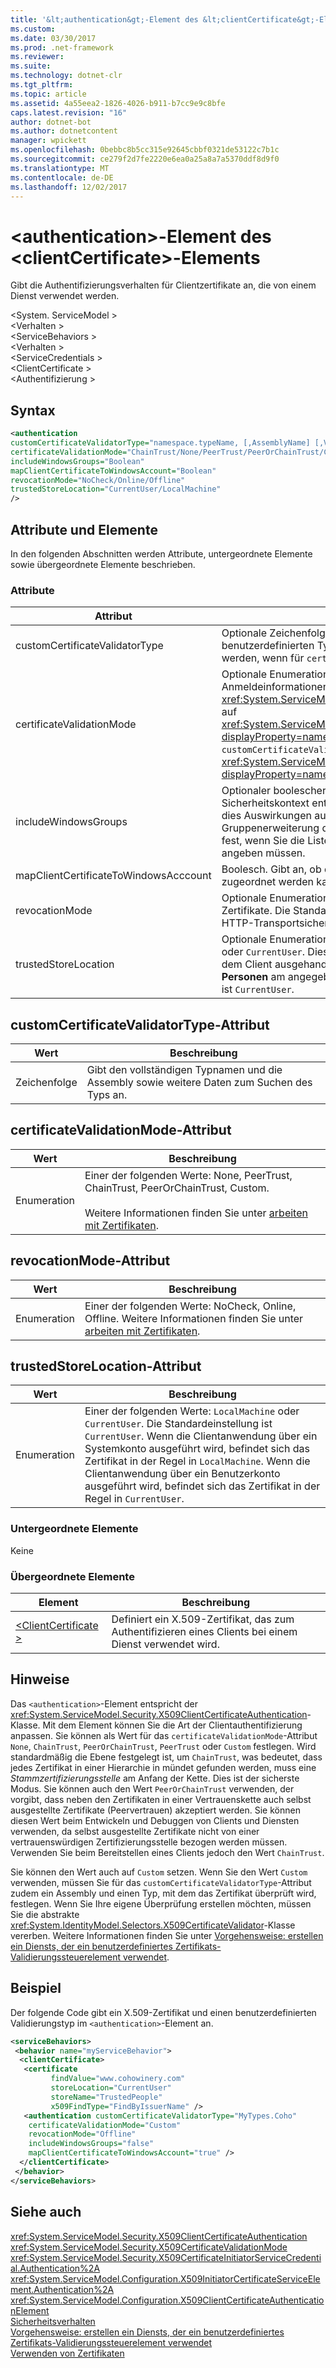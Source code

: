 ```yaml
---
title: '&lt;authentication&gt;-Element des &lt;clientCertificate&gt;-Elements'
ms.custom: 
ms.date: 03/30/2017
ms.prod: .net-framework
ms.reviewer: 
ms.suite: 
ms.technology: dotnet-clr
ms.tgt_pltfrm: 
ms.topic: article
ms.assetid: 4a55eea2-1826-4026-b911-b7cc9e9c8bfe
caps.latest.revision: "16"
author: dotnet-bot
ms.author: dotnetcontent
manager: wpickett
ms.openlocfilehash: 0bebbc8b5cc315e92645cbbf0321de53122c7b1c
ms.sourcegitcommit: ce279f2d7fe2220e6ea0a25a8a7a5370ddf8d9f0
ms.translationtype: MT
ms.contentlocale: de-DE
ms.lasthandoff: 12/02/2017
---
```

# <a name="ltauthenticationgt-of-ltclientcertificategt-element"></a>&lt;authentication&gt;-Element des &lt;clientCertificate&gt;-Elements
Gibt die Authentifizierungsverhalten für Clientzertifikate an, die von einem Dienst verwendet werden.  
  
 \<System. ServiceModel >  
\<Verhalten >  
\<ServiceBehaviors >  
\<Verhalten >  
\<ServiceCredentials >  
\<ClientCertificate >  
\<Authentifizierung >  
  
## <a name="syntax"></a>Syntax  
  
```xml  
<authentication  
customCertificateValidatorType="namespace.typeName, [,AssemblyName] [,Version=version number] [,Culture=culture] [,PublicKeyToken=token]"  
certificateValidationMode="ChainTrust/None/PeerTrust/PeerOrChainTrust/Custom"  
includeWindowsGroups="Boolean"  
mapClientCertificateToWindowsAccount="Boolean"  
revocationMode="NoCheck/Online/Offline"  
trustedStoreLocation="CurrentUser/LocalMachine"   
/>  
```  
  
## <a name="attributes-and-elements"></a>Attribute und Elemente  
 In den folgenden Abschnitten werden Attribute, untergeordnete Elemente sowie übergeordnete Elemente beschrieben.  
  
### <a name="attributes"></a>Attribute  
  
|Attribut|Beschreibung|  
|---------------|-----------------|  
|customCertificateValidatorType|Optionale Zeichenfolge. Ein Typ und eine Assembly, die zum Überprüfen eines benutzerdefinierten Typs verwendet werden. Das Attribut muss festgelegt werden, wenn für `certificateValidationMode` der Wert `Custom` festgelegt wurde.|  
|certificateValidationMode|Optionale Enumeration. Gibt einen der für die Prüfung von Anmeldeinformationen verwendeten Modi an. Dieses Attribut ist vom Typ <xref:System.ServiceModel.Security.X509CertificateValidationMode>. Wenn dies auf <xref:System.ServiceModel.Security.X509CertificateValidationMode.Custom?displayProperty=nameWithType> festgelegt wurde, muss auch ein `customCertificateValidator` bereitgestellt werden. Die Standardeinstellung ist <xref:System.ServiceModel.Security.X509CertificateValidationMode.ChainTrust?displayProperty=nameWithType>.|  
|includeWindowsGroups|Optionaler boolescher Wert. Gibt an, ob Windows-Gruppen im Sicherheitskontext enthalten sind. Wird dieses Attribut auf `true` festgelegt, hat dies Auswirkungen auf die Leistung, da dabei eine vollständige Gruppenerweiterung durchgeführt wird. Legen Sie dieses Attribut auf `false` fest, wenn Sie die Liste der Gruppen, zu denen ein Benutzer gehört, nicht angeben müssen.|  
|mapClientCertificateToWindowsAcccount|Boolesch. Gibt an, ob der Client mithilfe des Zertifikats einer Windows-Identität zugeordnet werden kann. Active Directory muss dafür aktiviert sein.|  
|revocationMode|Optionale Enumeration. Einer der Modi zum Prüfen auf eine Liste gesperrter Zertifikate. Die Standardeinstellung ist `Online`. Dieser Wert wird ignoriert, wenn HTTP-Transportsicherheit verwendet wird.|  
|trustedStoreLocation|Optionale Enumeration. Einer der beiden Systemspeicherorte: `LocalMachine` oder `CurrentUser`. Dieser Wert wird verwendet, wenn ein Dienstzertifikat mit dem Client ausgehandelt wird. Validierung gegen das **vertrauenswürdige Personen** am angegebenen Speicherort zu speichern. Die Standardeinstellung ist `CurrentUser`.|  
  
## <a name="customcertificatevalidatortype-attribute"></a>customCertificateValidatorType-Attribut  
  
|Wert|Beschreibung|  
|-----------|-----------------|  
|Zeichenfolge|Gibt den vollständigen Typnamen und die Assembly sowie weitere Daten zum Suchen des Typs an.|  
  
## <a name="certificatevalidationmode-attribute"></a>certificateValidationMode-Attribut  
  
|Wert|Beschreibung|  
|-----------|-----------------|  
|Enumeration|Einer der folgenden Werte: None, PeerTrust, ChainTrust, PeerOrChainTrust, Custom.<br /><br /> Weitere Informationen finden Sie unter [arbeiten mit Zertifikaten](../../../../../docs/framework/wcf/feature-details/working-with-certificates.md).|  
  
## <a name="revocationmode-attribute"></a>revocationMode-Attribut  
  
|Wert|Beschreibung|  
|-----------|-----------------|  
|Enumeration|Einer der folgenden Werte: NoCheck, Online, Offline. Weitere Informationen finden Sie unter [arbeiten mit Zertifikaten](../../../../../docs/framework/wcf/feature-details/working-with-certificates.md).|  
  
## <a name="trustedstorelocation-attribute"></a>trustedStoreLocation-Attribut  
  
|Wert|Beschreibung|  
|-----------|-----------------|  
|Enumeration|Einer der folgenden Werte: `LocalMachine` oder `CurrentUser`. Die Standardeinstellung ist `CurrentUser`. Wenn die Clientanwendung über ein Systemkonto ausgeführt wird, befindet sich das Zertifikat in der Regel in `LocalMachine`. Wenn die Clientanwendung über ein Benutzerkonto ausgeführt wird, befindet sich das Zertifikat in der Regel in `CurrentUser`.|  
  
### <a name="child-elements"></a>Untergeordnete Elemente  
 Keine  
  
### <a name="parent-elements"></a>Übergeordnete Elemente  
  
|Element|Beschreibung|  
|-------------|-----------------|  
|[\<ClientCertificate >](../../../../../docs/framework/configure-apps/file-schema/wcf/clientcertificate-of-servicecredentials.md)|Definiert ein X.509-Zertifikat, das zum Authentifizieren eines Clients bei einem Dienst verwendet wird.|  
  
## <a name="remarks"></a>Hinweise  
 Das `<authentication>`-Element entspricht der <xref:System.ServiceModel.Security.X509ClientCertificateAuthentication>-Klasse. Mit dem Element können Sie die Art der Clientauthentifizierung anpassen. Sie können als Wert für das `certificateValidationMode`-Attribut `None`, `ChainTrust`, `PeerOrChainTrust`, `PeerTrust` oder `Custom` festlegen. Wird standardmäßig die Ebene festgelegt ist, um `ChainTrust`, was bedeutet, dass jedes Zertifikat in einer Hierarchie in mündet gefunden werden, muss eine *Stammzertifizierungsstelle* am Anfang der Kette. Dies ist der sicherste Modus. Sie können auch den Wert `PeerOrChainTrust` verwenden, der vorgibt, dass neben den Zertifikaten in einer Vertrauenskette auch selbst ausgestellte Zertifikate (Peervertrauen) akzeptiert werden. Sie können diesen Wert beim Entwickeln und Debuggen von Clients und Diensten verwenden, da selbst ausgestellte Zertifikate nicht von einer vertrauenswürdigen Zertifizierungsstelle bezogen werden müssen. Verwenden Sie beim Bereitstellen eines Clients jedoch den Wert `ChainTrust`.  
  
 Sie können den Wert auch auf `Custom` setzen. Wenn Sie den Wert `Custom` verwenden, müssen Sie für das `customCertificateValidatorType`-Attribut zudem ein Assembly und einen Typ, mit dem das Zertifikat überprüft wird, festlegen. Wenn Sie Ihre eigene Überprüfung erstellen möchten, müssen Sie die abstrakte <xref:System.IdentityModel.Selectors.X509CertificateValidator>-Klasse vererben. Weitere Informationen finden Sie unter [Vorgehensweise: erstellen ein Diensts, der ein benutzerdefiniertes Zertifikats-Validierungssteuerelement verwendet](../../../../../docs/framework/wcf/extending/how-to-create-a-service-that-employs-a-custom-certificate-validator.md).  
  
## <a name="example"></a>Beispiel  
 Der folgende Code gibt ein X.509-Zertifikat und einen benutzerdefinierten Validierungstyp im `<authentication>`-Element an.  
  
```xml  
<serviceBehaviors>  
 <behavior name="myServiceBehavior">  
  <clientCertificate>  
   <certificate   
         findValue="www.cohowinery.com"   
         storeLocation="CurrentUser"   
         storeName="TrustedPeople"  
         x509FindType="FindByIssuerName" />  
   <authentication customCertificateValidatorType="MyTypes.Coho"  
    certificateValidationMode="Custom"   
    revocationMode="Offline"  
    includeWindowsGroups="false"   
    mapClientCertificateToWindowsAccount="true" />  
  </clientCertificate>  
 </behavior>  
</serviceBehaviors>  
```  
  
## <a name="see-also"></a>Siehe auch  
 <xref:System.ServiceModel.Security.X509ClientCertificateAuthentication>  
 <xref:System.ServiceModel.Security.X509CertificateValidationMode>  
 <xref:System.ServiceModel.Security.X509CertificateInitiatorServiceCredential.Authentication%2A>  
 <xref:System.ServiceModel.Configuration.X509InitiatorCertificateServiceElement.Authentication%2A>  
 <xref:System.ServiceModel.Configuration.X509ClientCertificateAuthenticationElement>  
 [Sicherheitsverhalten](../../../../../docs/framework/wcf/feature-details/security-behaviors-in-wcf.md)  
 [Vorgehensweise: erstellen ein Diensts, der ein benutzerdefiniertes Zertifikats-Validierungssteuerelement verwendet](../../../../../docs/framework/wcf/extending/how-to-create-a-service-that-employs-a-custom-certificate-validator.md)  
 [Verwenden von Zertifikaten](../../../../../docs/framework/wcf/feature-details/working-with-certificates.md)

